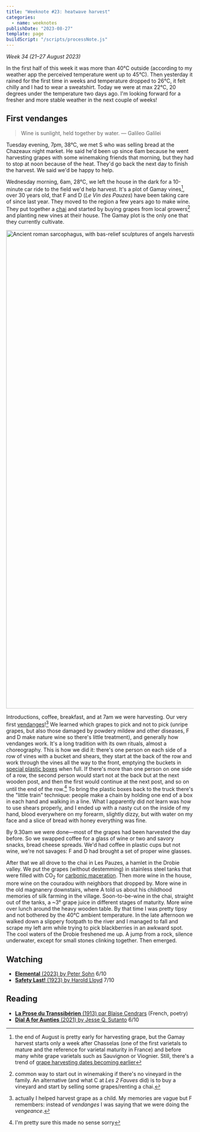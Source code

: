 ```yaml
---
title: "Weeknote #23: heatwave harvest"
categories:
  - name: weeknotes
publishDate: "2023-08-27"
template: page
buildScript: "/scripts/processNote.js"
---
```


_Week 34 (21–27 August 2023)_

In the first half of this week it was more than 40°C outside (according to my weather app the perceived temperature went up to 45°C). Then yesterday it rained for the first time in weeks and temperature dropped to 26°C, it felt chilly and I had to wear a sweatshirt. Today we were at max 22°C, 20 degrees under the temperature two days ago. I'm looking forward for a fresher and more stable weather in the next couple of weeks!

## First vendanges

> Wine is sunlight, held together by water. — Galileo Galilei

Tuesday evening, 7pm, 38°C, we met S who was selling bread at the Chazeaux night market. He said he'd been up since 6am because he went harvesting grapes with some winemaking friends that morning, but they had to stop at noon because of the heat. They'd go back the next day to finish the harvest. We said we'd be happy to help.

Wednesday morning, 6am, 28°C, we left the house in the dark for a 10-minute car ride to the field we'd help harvest. It's a plot of Gamay vines[^1], over 30 years old, that F and D (_Le Vin des Pauzes_) have been taking care of since last year. They moved to the region a few years ago to make wine. They put together a [chai](https://en.wiktionary.org/wiki/chai#Etymology_2_2) and started by buying grapes from local growers[^2] and planting new vines at their house. The Gamay plot is the only one that they currently cultivate.

<img width="1280" height="454" style="aspect-ratio:1280/454;height:auto;" alt="Ancient roman sarcophagus, with bas-relief sculptures of angels harvesting grapes. From the Getty Villa collection in Los Angeles." src="/static/images/20230827-grape-harvest.jpg" />

Introductions, coffee, breakfast, and at 7am we were harvesting. Our very first [vendanges](https://en.wiktionary.org/wiki/vendange)![^3] We learned which grapes to pick and not to pick (unripe grapes, but also those damaged by powdery mildew and other diseases, F and D make nature wine so there's little treatment), and generally how vendanges work. It's a long tradition with its own rituals, almost a choreography. This is how we did it: there's one person on each side of a row of vines with a bucket and shears, they start at the back of the row and work through the vines all the way to the front, emptying the buckets in [special plastic boxes](https://commons.wikimedia.org/wiki/File:Vendange_en_caisses_30kg_Pernand-Vergelesses.jpg) when full. If there's more than one person on one side of a row, the second person would start not at the back but at the next wooden post, and then the first would continue at the next post, and so on until the end of the row.[^4] To bring the plastic boxes back to the truck there's the "little train" technique: people make a chain by holding one end of a box in each hand and walking in a line. What I apparently did _not_ learn was how to use shears properly, and I ended up with a nasty cut on the inside of my hand, blood everywhere on my forearm, slightly dizzy, but with water on my face and a slice of bread with honey everything was fine.

By 9.30am we were done—most of the grapes had been harvested the day before. So we swapped coffee for a glass of wine or two and savory snacks, bread cheese spreads. We'd had coffee in plastic cups but not wine, we're not savages: F and D had brought a set of proper wine glasses.

After that we all drove to the chai in Les Pauzes, a hamlet in the Drobie valley. We put the grapes (without destemming) in stainless steel tanks that were filled with CO<sub>2</sub> for [carbonic maceration](https://en.wikipedia.org/wiki/Carbonic_maceration). Then more wine in the house, more wine on the couradou with neighbors that dropped by. More wine in the old magnanery downstairs, where A told us about his childhood memories of silk farming in the village. Soon-to-be-wine in the chai, straight out of the tanks, a ~3° grape juice in different stages of maturity. More wine over lunch around the heavy wooden table. By that time I was pretty tipsy and not bothered by the 40°C ambient temperature. In the late afternoon we walked down a slippery footpath to the river and I managed to fall and scrape my left arm while trying to pick blackberries in an awkward spot. The cool waters of the Drobie freshened me up. A jump from a rock, silence underwater, except for small stones clinking together. Then emerged.

## Watching

- [**Elemental** (2023) by Peter Sohn](/notes/elemental-by-peter-sohn/) 6/10
- [**Safety Last!** (1923) by Harold Lloyd](/notes/safety-last-by-harold-lloyd/) 7/10

## Reading

- [**La Prose du Transsibérien** (1913) par Blaise Cendrars](/notes/la-prose-du-transsiberien-par-blaise-cendrars/) (French, poetry)
- [**Dial A for Aunties** (2021) by Jesse Q. Sutanto](/notes/dial-a-for-aunties-by-jesse-q-sutanto/) 6/10

[^1]: the end of August is pretty early for harvesting grape, but the Gamay harvest starts only a week after Chasselas (one of the first varietals to mature and the reference for varietal maturity in France) and before many white grape varietals such as Sauvignon or Viognier. Still, there's a trend of [grape harvesting dates becoming earlier](https://commons.wikimedia.org/wiki/File:Vendanges_france_1892-2014_en_US.svg)
[^2]: common way to start out in winemaking if there's no vineyard in the family. An alternative (and what C at _Les 2 Fauves_ did) is to buy a vineyard and start by selling some grapes/renting a chai.
[^3]: actually I helped harvest grape as a child. My memories are vague but F remembers: instead of _vendanges_ I was saying that we were doing the _vengeance_.
[^4]: I'm pretty sure this made no sense sorry
